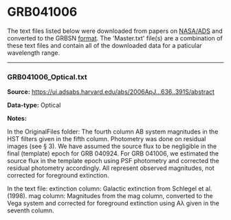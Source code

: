 # GRB041006

The text files listed below were downloaded from papers on [NASA/ADS](https://ui.adsabs.harvard.edu) and converted to the GRBSN [format](https://github.com/GabrielF98/GRBSNWebtool/tree/master/Webtool/static/SourceData). The 'Master.txt' file(s) are a combination of these text files and contain all of the downloaded data for a paticular wavelength range.

***

### GRB041006_Optical.txt

**Source:** https://ui.adsabs.harvard.edu/abs/2006ApJ...636..391S/abstract

**Data-type:** Optical

**Notes:**

In the OriginalFiles folder: The fourth column AB system magnitudes in the HST filters given in the fifth column. Photometry was done on residual images (see § 3). We have assumed the source flux to be negligible in the final (template) epoch for GRB 040924. For GRB 041006, we estimated the source flux in the template epoch using PSF photometry and corrected the residual photometry accordingly. All represent observed magnitudes, not corrected for foreground extinction.

In the text file:
extinction column: Galactic extinction from Schlegel et al. (1998).
mag column: Magnitudes from the mag column, converted to the Vega system and corrected for foreground extinction using Aλ given in the seventh column.
